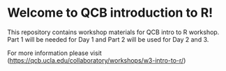 # Welcome to QCB introduction to R!
This repository contains workshop materials for QCB intro to R workshop.
Part 1 will be needed for Day 1
and Part 2 will be used for Day 2 and 3.

For more information please visit (<a href="https://qcb.ucla.edu/collaboratory/workshops/w3-intro-to-r/">https://qcb.ucla.edu/collaboratory/workshops/w3-intro-to-r/</a>)